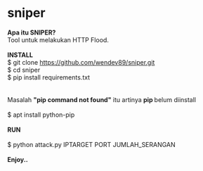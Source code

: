 # sniper

<b>Apa itu SNIPER?</b>
<br />
Tool untuk melakukan HTTP Flood.
<br />
<br />
<b>INSTALL</b>
<br />
$ git clone https://github.com/wendev89/sniper.git<br />
$ cd sniper<br />
$ pip install requirements.txt<br />
<br />
<br />
Masalah <b>"pip command not found"</b> itu artinya <b> pip </b> belum diinstall
<br />
<br />
$ apt install python-pip
<br />
<br />
<b>RUN</b>
<br />
<br />
$ python attack.py IPTARGET PORT JUMLAH_SERANGAN
<br />
<br />
<b>Enjoy..</b>
